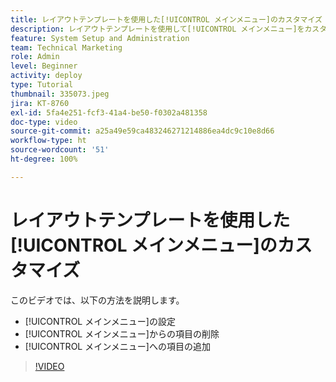 ```yaml
---
title: レイアウトテンプレートを使用した[!UICONTROL メインメニュー]のカスタマイズ
description: レイアウトテンプレートを使用して[!UICONTROL メインメニュー]をカスタマイズする方法を説明します。
feature: System Setup and Administration
team: Technical Marketing
role: Admin
level: Beginner
activity: deploy
type: Tutorial
thumbnail: 335073.jpeg
jira: KT-8760
exl-id: 5fa4e251-fcf3-41a4-be50-f0302a481358
doc-type: video
source-git-commit: a25a49e59ca483246271214886ea4dc9c10e8d66
workflow-type: ht
source-wordcount: '51'
ht-degree: 100%

---
```


# レイアウトテンプレートを使用した[!UICONTROL メインメニュー]のカスタマイズ

このビデオでは、以下の方法を説明します。

* [!UICONTROL メインメニュー]の設定
* [!UICONTROL メインメニュー]からの項目の削除
* [!UICONTROL メインメニュー]への項目の追加


>[!VIDEO](https://video.tv.adobe.com/v/335073/?quality=12&learn=on)
